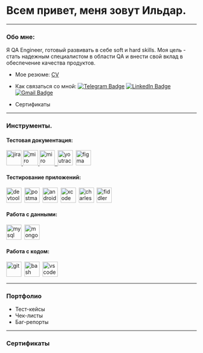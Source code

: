 <!-- # Hi there 👋 My name is Ildar.

---

### About me:

I am a QA Engineer ready to develop soft and hard skills. My goal is to become a reliable QA specialist and contribute to product quality assurance. -->

# Всем привет,  меня зовут Ильдар.

---

### Обо мне: 
Я QA Engineer, готовый развивать в себе soft и hard skills.
Моя цель - стать надежным специалистом в области QA и внести свой вклад в обеспечение качества продуктов.



- Мое резюме: [CV](https:)
-  Как связаться со мной: [![Telegram Badge](https://img.shields.io/badge/-@ild050-white?style=flat&logo=telegram&logoColor=blue)](https://t.me/ild050) [![LinkedIn Badge](https://img.shields.io/badge/-@ildariusupov-blue?style=flat&logo=LinkedIn&logoColor=white)](https://www.linkedin.com/in/ildar-iusupov/) [![Gmail Badge](https://img.shields.io/badge/-Gmail-red?style=flat&logo=Gmail&logoColor=white)](mailto:jonjones0506@gmail.com)

-  Сертификаты


---

### Инструменты.
#### Тестовая документация:
<div>
   <a href="https://www.atlassian.com" target="_blank">
      <img src="https://cdn.jsdelivr.net/gh/devicons/devicon/icons/jira/jira-original.svg" width="40" height="40" alt="jira"/>
    </a>
    <a href="https://miro.com/" target="_blank">
      <img src="https://seeklogo.com/images/M/miro-logo-A7556EE400-seeklogo.com.png" width="40" height="40" alt="miro" />
    </a>
    <a href="https://miro.com/" target="_blank">
      <img src="https://seeklogo.com/images/M/miro-logo-A7556EE400-seeklogo.com.png" title="miro" alt="miro" width="40" height="40"/>&nbsp
    </a>
      <img src="https://upload.wikimedia.org/wikipedia/commons/thumb/8/8d/YouTrack_Icon.svg/1024px-YouTrack_Icon.svg.png?20200803082248" title="youtrack" alt="youtrack" width="40" height="40"/>&nbsp
    <img src="https://cdn.jsdelivr.net/gh/devicons/devicon/icons/figma/figma-original.svg" title="figma" alt="figma" width="40" height="40"/>&nbsp
</div>

#### Тестирование приложений:
<div>
  <img src="https://d33wubrfki0l68.cloudfront.net/38b5c953a4667366685d55db55d057c86db1fc54/a0fdc/static/acae6b24d940347661ca901ea07f47c1/chrome-dev-logo-icon.png" title="devtools" alt="devtools" width="40" height="40"/>&nbsp
  <img src="https://seeklogo.com/images/P/postman-logo-0087CA0D15-seeklogo.com.png" title="postman" alt="postman" width="40" height="40"/>&nbsp
  <img src="https://cdn.jsdelivr.net/gh/devicons/devicon/icons/androidstudio/androidstudio-original.svg" title="android-studio" alt="android-studio" width="40" height="40"/>&nbsp
  <img src="https://cdn.jsdelivr.net/gh/devicons/devicon/icons/xcode/xcode-original.svg" title="xcode" alt="xcode" width="40" height="40"/>&nbsp
  <img src="https://cdn.icon-icons.com/icons2/3053/PNG/512/charles_proxy_macos_bigsur_icon_190302.png" title="charles-proxy" alt="charles-proxy" width="40" height="40"/>&nbsp
  <img src="https://www.megaleechers.com/storage/Fiddler-Everywhere-Icon.png" title="fiddler" alt="fiddler" width="40" height="40"/>&nbsp
  </div>

#### Работа с данными:
<div>
  <img src="https://cdn.jsdelivr.net/gh/devicons/devicon/icons/mysql/mysql-original.svg" title="mysql" alt="mysql" width="40" height="40"/>&nbsp
  <img src="https://cdn.jsdelivr.net/gh/devicons/devicon/icons/mongodb/mongodb-original.svg" title="mongodb" alt="mongodb" width="40" height="40"/>&nbsp
</div>

#### Работа с кодом:

<div>
  <img src="https://cdn.jsdelivr.net/gh/devicons/devicon/icons/git/git-original.svg" title="git" alt="git" width="40" height="40"/>&nbsp
  <img src="https://upload.wikimedia.org/wikipedia/commons/thumb/4/4b/Bash_Logo_Colored.svg/1024px-Bash_Logo_Colored.svg.png?20180723054350" title="bash" alt="bash" width="40" height="40"/>&nbsp
  <img src="https://cdn.jsdelivr.net/gh/devicons/devicon/icons/vscode/vscode-original.svg" title="vscode" alt="vscode" width="40" height="40"/>&nbsp
  </div>

---
###  Портфолио
- Тест-кейсы
- Чек-листы
- Баг-репорты

---

### Сертификаты